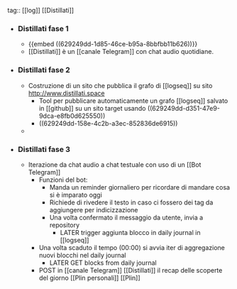 tag:: [[log]] [[Distillati]]

- ### Distillati fase 1
	- {{embed ((629249dd-1d85-46ce-b95a-8bbfbb11b626))}}
	- [[Distillati]] è un [[canale Telegram]] con chat audio quotidiane.
- ### Distillati fase 2
	- Costruzione di un sito che pubblica il grafo di [[logseq]] su sito http://www.distillati.space
		- Tool per pubblicare automaticamente un grafo [[logseq]] salvato in [[github]] su un sito target usando ((629249dd-d351-47e9-9dca-e8fb0d625550))
		- ((629249dd-158e-4c2b-a3ec-852836de6915))
	-
- ### Distillati fase 3
	- Iterazione da chat audio a chat testuale con uso di un [[Bot Telegram]]
		- Funzioni del bot:
			- Manda un reminder giornaliero per ricordare di mandare cosa si è imparato oggi
			- Richiede di rivedere il testo in caso ci fossero dei tag da aggiungere per indicizzazione
			- Una volta confermato il messaggio da utente, invia a repository
				- LATER trigger aggiunta blocco in daily journal in [[logseq]]
		- Una volta scaduto il tempo (00:00) si avvia iter di aggregazione nuovi blocchi nel daily journal
			- LATER GET blocks from daily journal
		- POST in [[canale Telegram]] [[Distillati]] il recap delle scoperte del giorno [[Plin personali]] [[Plin]]